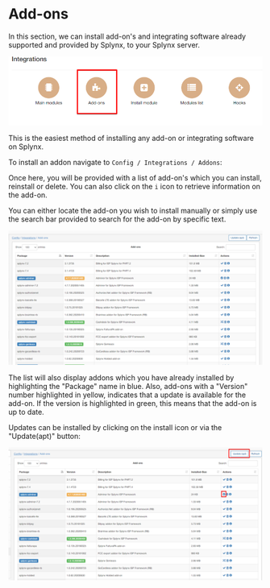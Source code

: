 Add-ons
=====

In this section, we can install add-on's and integrating software already supported and provided by Splynx, to your Splynx server.

![Addons](addons.png)

This is the easiest method of installing any add-on or integrating software on Splynx.

To install an addon navigate to `Config / Integrations / Addons`:

Once here, you will be provided with a list of add-on's which you can install, reinstall or delete. You can also click on the `i` icon to retrieve information on the add-on.

You can either locate the add-on you wish to install manually or simply use the search bar provided to search for the add-on by specific text.

![Addons](addons2.png)

 The list will also display addons which you have already installed by highlighting the "Package" name in blue. Also, add-ons with a "Version" number highlighted in yellow, indicates that a update is available for the add-on. If the version is highlighted in green, this means that the add-on is up to date.

 Updates can be installed by clicking on the install icon or via the "Update(apt)" button:

 ![Addons](addons3.png)
